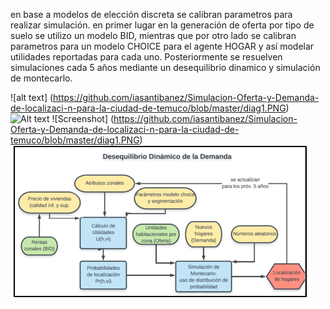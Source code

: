 en base a modelos de elección discreta se calibran parametros para realizar simulación. en primer lugar en la generación de oferta por tipo de suelo se utilizo un modelo BID, mientras que por otro lado se calibran parametros para un modelo CHOICE para el agente HOGAR y así modelar utilidades reportadas para cada uno. Posteriormente se resuelven simulaciones cada 5 años mediante un desequilibrio dinamico y simulación de montecarlo.


![alt text] (https://github.com/iasantibanez/Simulacion-Oferta-y-Demanda-de-localizaci-n-para-la-ciudad-de-temuco/blob/master/diag1.PNG)  
![Alt text](diag1.jpg?raw=true "Title")
![Screenshot] (https://github.com/iasantibanez/Simulacion-Oferta-y-Demanda-de-localizaci-n-para-la-ciudad-de-temuco/blob/master/diag1.PNG)
![Screenshot](diag2.PNG)

